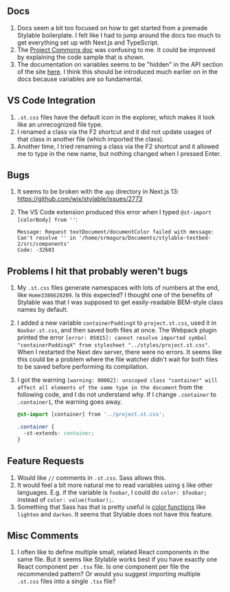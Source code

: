 ## Docs

1. Docs seem a bit too focused on how to get started from a premade Stylable boilerplate. I felt like I had to jump around the docs too much to get everything set up with Next.js and TypeScript.
2. The [Project Commons doc](https://stylable.io/docs/guides/project-commons) was confusing to me. It could be improved by explaining the code sample that is shown.
3. The documentation on variables seems to be "hidden" in the API section of the site [here](https://stylable.io/docs/references/st-variables). I think this should be introduced much earlier on in the docs because variables are so fundamental.

## VS Code Integration

1. `.st.css` files have the default icon in the explorer, which makes it look like an unrecognized file type.
2. I renamed a class via the F2 shortcut and it did not update usages of that class in another file (which imported the class).
3. Another time, I tried renaming a class via the F2 shortcut and it allowed me to type in the new name, but nothing changed when I pressed Enter.

## Bugs

1. It seems to be broken with the `app` directory in Next.js 13: https://github.com/wix/stylable/issues/2773
2. The VS Code extension produced this error when I typed `@st-import [colorBody] from ''`:

   ```text
   Message: Request textDocument/documentColor failed with message: Can't resolve '' in '/home/srmagura/Documents/stylable-testbed-2/src/components'
   Code: -32603
   ```

## Problems I hit that probably weren't bugs

1. My `.st.css` files generate namespaces with lots of numbers at the end, like `Home3386628209`. Is this expected? I thought one of the benefits of Stylable was that I was supposed to get easily-readable BEM-style class names by default.
2. I added a new variable `containerPaddingX` to `project.st.css`, used it in `Navbar.st.css`, and then saved both files at once. The Webpack plugin printed the error `[error: 05015]: cannot resolve imported symbol "containerPaddingX" from stylesheet "../styles/project.st.css"`. When I restarted the Next dev server, there were no errors. It seems like this could be a problem where the file watcher didn't wait for both files to be saved before performing its compilation.
3. I got the warning `[warning: 00002]: unscoped class "container" will affect all elements of the same type in the document` from the following code, and I do not understand why. If I change `.container` to `.container1`, the warning goes away.

   ```css
   @st-import [container] from '../project.st.css';

   .container {
     -st-extends: container;
   }
   ```

## Feature Requests

1. Would like `//` comments in `.st.css`. Sass allows this.
2. It would feel a bit more natural me to read variables using `$` like other languages. E.g. if the variable is `foobar`, I could do `color: $foobar;` instead of `color: value(foobar);`.
3. Something that Sass has that is pretty useful is [color functions](https://sass-lang.com/documentation/modules/color) like `lighten` and `darken`. It seems that Stylable does not have this feature.

## Misc Comments

1. I often like to define multiple small, related React components in the same file. But it seems like Stylable works best if you have exactly one React component per `.tsx` file. Is one component per file the recommended pattern? Or would you suggest importing multiple `.st.css` files into a single `.tsx` file?
